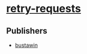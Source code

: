 # [retry-requests](https://pypi.org/project/retry-requests)



## Publishers
- [bustawin](https://pypi.org/user/bustawin)

